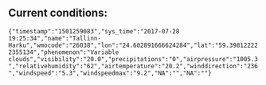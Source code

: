 ## Current conditions: 
 ``` {"timestamp":"1501259083","sys_time":"2017-07-28 19:25:34","name":"Tallinn-Harku","wmocode":"26038","lon":"24.602891666624284","lat":"59.398122222355134","phenomenon":"Variable clouds","visibility":"20.0","precipitations":"0","airpressure":"1005.3","relativehumidity":"62","airtemperature":"20.2","winddirection":"236","windspeed":"5.3","windspeedmax":"9.2","NA":"","NA":""} ```
